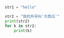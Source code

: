 
<BlogInfo title="14.字符串的定义和遍历" author="白日梦想猿" pv=0 read_times=0 pre_cost_time=0分3秒 category="高级变量类型" tag_list="['高级变量类型']" create_time="2020.02.11 10:45:09" update_time="2020.02.11 10:52:50" />

```python
str1 = "hello"

str2 = "我的外号叫'大西瓜'"
print(str2)
for k in str2:
    print(k)
```
